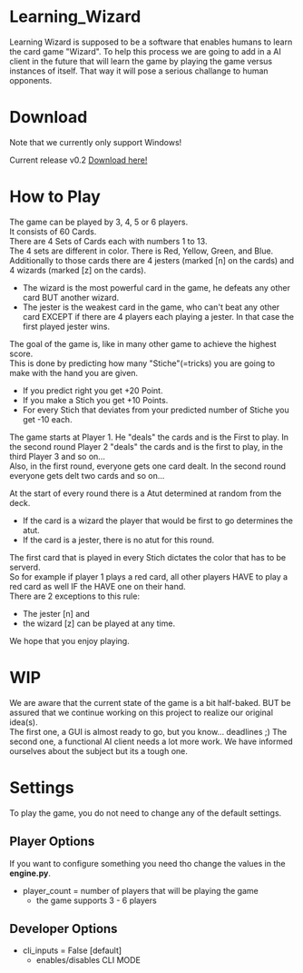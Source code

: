 # Learning_Wizard
Learning Wizard is supposed to be a software that enables humans to learn the card game "Wizard".
To help this process we are going to add in a AI client in the future that will learn the
game by playing the game versus instances of itself. That way it will pose a serious challange
to human opponents.

# Download
Note that we currently only support Windows!

Current release v0.2 [Download here!](https://mega.nz/#!0SgjBISQ!ZuFUesRufZHjW1fDlBoqfrtkgvIAIDTIHLkeu4QNi6s)

# How to Play
The game can be played by 3, 4, 5 or 6 players.  
It consists of 60 Cards.  
There are 4 Sets of Cards each with numbers 1 to 13.  
The 4 sets are different in color. There is Red, Yellow, Green, and Blue.  
Additionally to those cards there are 4 jesters (marked [n] on the cards) and 4 wizards (marked [z] on the cards). 
* The wizard is the most powerful card in the game, he defeats any other card BUT another wizard. 
* The jester is the weakest card in the game, who can't beat any other card EXCEPT if there are 4 players each playing a jester.
In that case the first played jester wins.
    
The goal of the game is, like in many other game to achieve the highest score.  
This is done by predicting how many "Stiche"(=tricks) you are going to make with the hand you are given.  
* If you predict right you get +20 Point.  
* If you make a Stich you get +10 Points.  
* For every Stich that deviates from your predicted number of Stiche you get -10 each.

The game starts at Player 1. He "deals" the cards and is the First to play. In the second round Player 2 "deals" the cards and is the first to play, in the third Player 3 and so on...  
Also, in the first round, everyone gets one card dealt. In the second round everyone gets delt two cards and so on...  

At the start of every round there is a Atut determined at random from the deck. 
* If the card is a wizard the player that would be first to go determines the atut. 
* If the card is a jester, there is no atut for this round.  

The first card that is played in every Stich dictates the color that has to be serverd.  
So for example if player 1 plays a red card, all other players HAVE to play a red card as well IF the HAVE one on their hand.  
There are 2 exceptions to this rule:
* The jester [n] and 
* the wizard [z] can be played at any time.  
  
We hope that you enjoy playing. 
# WIP
We are aware that the current state of the game is a bit half-baked. BUT be assured that we continue working on this project
to realize our original idea(s).  
The first one, a GUI is almost ready to go, but you know... deadlines ;)
The second one, a functional AI client needs a lot more work. We have informed ourselves about the subject but its a tough one.  

# Settings

To play the game, you do not need to change any of the default settings.

## Player Options
If you want to configure something you need tho change the values in the **engine.py**.
* player_count = number of players that will be playing the game
    * the game supports 3 - 6 players

## Developer Options
* cli_inputs = False [default]
    * enables/disables CLI MODE
